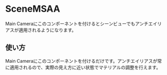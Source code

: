 ﻿# SceneMSAA

Main Cameraにこのコンポーネントを付けるとシーンビューでもアンチエイリアスが適用されるようになります。

## 使い方

Main Cameraにこのコンポーネントを付けるだけです。アンチエイリアスが常に適用されるので、実際の見え方に近い状態でマテリアルの調整を行えます。

